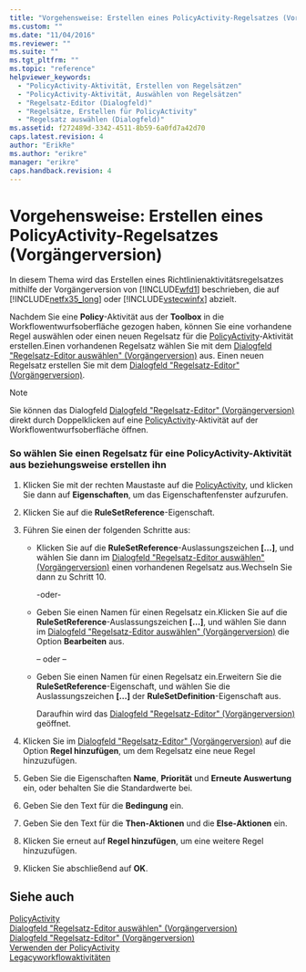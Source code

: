 ```yaml
---
title: "Vorgehensweise: Erstellen eines PolicyActivity-Regelsatzes (Vorg&#228;ngerversion) | Microsoft Docs"
ms.custom: ""
ms.date: "11/04/2016"
ms.reviewer: ""
ms.suite: ""
ms.tgt_pltfrm: ""
ms.topic: "reference"
helpviewer_keywords: 
  - "PolicyActivity-Aktivität, Erstellen von Regelsätzen"
  - "PolicyActivity-Aktivität, Auswählen von Regelsätzen"
  - "Regelsatz-Editor (Dialogfeld)"
  - "Regelsätze, Erstellen für PolicyActivity"
  - "Regelsatz auswählen (Dialogfeld)"
ms.assetid: f272489d-3342-4511-8b59-6a0fd7a42d70
caps.latest.revision: 4
author: "ErikRe"
ms.author: "erikre"
manager: "erikre"
caps.handback.revision: 4
---
```

# Vorgehensweise: Erstellen eines PolicyActivity-Regelsatzes (Vorg&#228;ngerversion)
In diesem Thema wird das Erstellen eines Richtlinienaktivitätsregelsatzes mithilfe der Vorgängerversion von [!INCLUDE[wfd1](../workflow-designer/includes/wfd1_md.md)] beschrieben, die auf [!INCLUDE[netfx35_long](../workflow-designer/includes/netfx35_long_md.md)] oder [!INCLUDE[vstecwinfx](../workflow-designer/includes/vstecwinfx_md.md)] abzielt.  
  
 Nachdem Sie eine **Policy**\-Aktivität aus der **Toolbox** in die Workflowentwurfsoberfläche gezogen haben, können Sie eine vorhandene Regel auswählen oder einen neuen Regelsatz für die [PolicyActivity](http://go.microsoft.com/fwlink?LinkID=65019)\-Aktivität erstellen.Einen vorhandenen Regelsatz wählen Sie mit dem [Dialogfeld "Regelsatz\-Editor auswählen" \(Vorgängerversion\)](../workflow-designer/select-rule-set-dialog-box-legacy.md) aus. Einen neuen Regelsatz erstellen Sie mit dem [Dialogfeld "Regelsatz\-Editor" \(Vorgängerversion\)](../workflow-designer/rule-set-editor-dialog-box-legacy.md).  
  
> [!NOTE]
>  Sie können das Dialogfeld [Dialogfeld "Regelsatz\-Editor" \(Vorgängerversion\)](../workflow-designer/rule-set-editor-dialog-box-legacy.md) direkt durch Doppelklicken auf eine [PolicyActivity](http://go.microsoft.com/fwlink?LinkID=65019)\-Aktivität auf der Workflowentwurfsoberfläche öffnen.  
  
### So wählen Sie einen Regelsatz für eine PolicyActivity\-Aktivität aus beziehungsweise erstellen ihn  
  
1.  Klicken Sie mit der rechten Maustaste auf die [PolicyActivity](http://go.microsoft.com/fwlink?LinkID=65019), und klicken Sie dann auf **Eigenschaften**, um das Eigenschaftenfenster aufzurufen.  
  
2.  Klicken Sie auf die **RuleSetReference**\-Eigenschaft.  
  
3.  Führen Sie einen der folgenden Schritte aus:  
  
    -   Klicken Sie auf die **RuleSetReference**\-Auslassungszeichen **\[…\]**, und wählen Sie dann im [Dialogfeld "Regelsatz\-Editor auswählen" \(Vorgängerversion\)](../workflow-designer/select-rule-set-dialog-box-legacy.md) einen vorhandenen Regelsatz aus.Wechseln Sie dann zu Schritt 10.  
  
         \-oder\-  
  
    -   Geben Sie einen Namen für einen Regelsatz ein.Klicken Sie auf die **RuleSetReference**\-Auslassungszeichen **\[…\]**, und wählen Sie dann im [Dialogfeld "Regelsatz\-Editor auswählen" \(Vorgängerversion\)](../workflow-designer/select-rule-set-dialog-box-legacy.md) die Option **Bearbeiten** aus.  
  
         – oder –  
  
    -   Geben Sie einen Namen für einen Regelsatz ein.Erweitern Sie die **RuleSetReference**\-Eigenschaft, und wählen Sie die Auslassungszeichen **\[…\]** der **RuleSetDefinition**\-Eigenschaft aus.  
  
         Daraufhin wird das [Dialogfeld "Regelsatz\-Editor" \(Vorgängerversion\)](../workflow-designer/rule-set-editor-dialog-box-legacy.md) geöffnet.  
  
4.  Klicken Sie im [Dialogfeld "Regelsatz\-Editor" \(Vorgängerversion\)](../workflow-designer/rule-set-editor-dialog-box-legacy.md) auf die Option **Regel hinzufügen**, um dem Regelsatz eine neue Regel hinzuzufügen.  
  
5.  Geben Sie die Eigenschaften **Name**, **Priorität** und **Erneute Auswertung** ein, oder behalten Sie die Standardwerte bei.  
  
6.  Geben Sie den Text für die **Bedingung** ein.  
  
7.  Geben Sie den Text für die **Then\-Aktionen** und die **Else\-Aktionen** ein.  
  
8.  Klicken Sie erneut auf **Regel hinzufügen**, um eine weitere Regel hinzuzufügen.  
  
9. Klicken Sie abschließend auf **OK**.  
  
## Siehe auch  
 [PolicyActivity](http://go.microsoft.com/fwlink?LinkID=65019)   
 [Dialogfeld "Regelsatz\-Editor auswählen" \(Vorgängerversion\)](../workflow-designer/select-rule-set-dialog-box-legacy.md)   
 [Dialogfeld "Regelsatz\-Editor" \(Vorgängerversion\)](../workflow-designer/rule-set-editor-dialog-box-legacy.md)   
 [Verwenden der PolicyActivity](http://go.microsoft.com/fwlink?LinkID=65004)   
 [Legacyworkflowaktivitäten](../workflow-designer/legacy-workflow-activities.md)